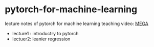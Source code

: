 # pytorch-for-machine-learning
lecture notes of pytorch for machine learning
teaching video: [MEGA](https://mega.nz/fm/wNci1JDK)

- lecture1 : introductry to pytorch
- lectuer2:  leanier regression 
